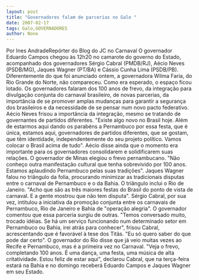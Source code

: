 ```yaml
---
layout: post
title: "Governadores falam de parcerias no Galo "
date: 2007-02-17
tags: Galo,GOVERNADORES
author: None
---
```


Por Ines AndradeRepórter do Blog do JC no Carnaval
O governador Eduardo Campos chegou às 12h20 no camarote do governo do Estado, acompanhado dos governadores Sérgio Cabral (PMDB/RJ), Aécio Neves (PSDB/MG), Jaques Wagner (PT/BA) e Cássio Cunha Lima (PSDB/PB). Diferentemente do que foi anunciado ontem, a governadora Wilma Faria, do Rio Grande do Norte, não compareceu. Como era esperado, o espaço ficou lotado. Os governadores falaram dos 100 anos de frevo, da integração para divulgação conjunta do carnaval brasileiro, de novas parcerias, da importância de se promover amplas mudanças para garantir a segurança dos brasileiros e da necessidade de se pensar num novo pacto federativo.
Aécio Neves frisou a importância da integração, mesmo se tratando de governantes de partidos diferentes. \"Existe algo novo no Brasil hoje. Além de estarmos aqui dando os parabéns a Pernambuco por essa festa, que é única, estamos aqui, governadores de partidos diferentes, que se gostam, que têm identidade, independentemente do seu projeto político. Vamos colocar o Brasil acima de tudo\". Aécio disse ainda que o momento era importante para os governadores consolidarem e solidificarem suas relações.
O governador de Minas elegiou o frevo pernambucano. \"Não conheço outra manifestação cultural que tenha sobrevivido por 100 anos. Estamos aplaudindo Pernambuco pelas suas tradições\". 
Jaques Wagner falou no triângulo da folia, procurando minimizar as tradicionais disputas entre o carnaval de Pernambuco e o da Bahia. O triângulo inclui o Rio de Janeiro. \"Acho que são as três maiores festas do Brasil do ponto de vista de carnaval. E a gente mostrou que não tem disputa\".
Sérgio Cabral, por sua vez, intitulou a iniciativa da promoção conjunta entre os carnavais de Pernambuco, Rio de Janeiro e Bahia de \"operação alegria\". O governador comentou que essa parceria surgiu de outras. \"Temos conversado muito, trocado idéias. Se há um serviço funcionando num determinado setor em Pernambuco ou Bahia, irei atrás para conhecer\", frisou Cabral, acrescentando que é favorável à tese dos Titãs. \"Eu só quero saber do que pode dar certo\".
O governador do Rio disse que já veio muitas vezes ao Recife e Pernambuco, mas é a primeira vez no Carnaval. \"Veja o frevo, completando 100 anos. É uma dança, uma festa, uma música de alta critatividade. Estou feliz de estar aqui\", declarou Cabral, que na terça-feira estará na Bahia e no domingo receberá Eduardo Campos e Jaques Wagner em seu Estado. 